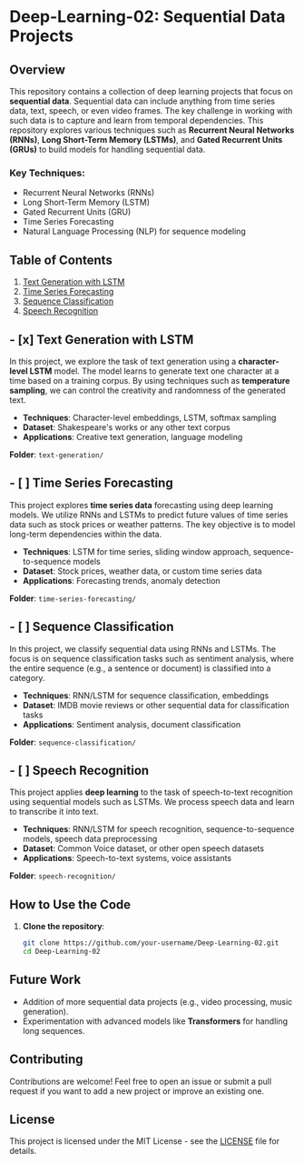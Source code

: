 # Deep-Learning-02: Sequential Data Projects

## Overview

This repository contains a collection of deep learning projects that focus on **sequential data**. Sequential data can include anything from time series data, text, speech, or even video frames. The key challenge in working with such data is to capture and learn from temporal dependencies. This repository explores various techniques such as **Recurrent Neural Networks (RNNs)**, **Long Short-Term Memory (LSTMs)**, and **Gated Recurrent Units (GRUs)** to build models for handling sequential data.

### Key Techniques:
- Recurrent Neural Networks (RNNs)
- Long Short-Term Memory (LSTM)
- Gated Recurrent Units (GRU)
- Time Series Forecasting
- Natural Language Processing (NLP) for sequence modeling

## Table of Contents
1. [Text Generation with LSTM](#text-generation-with-lstm)
2. [Time Series Forecasting](#time-series-forecasting)
3. [Sequence Classification](#sequence-classification)
4. [Speech Recognition](#speech-recognition)

## - [x] Text Generation with LSTM

In this project, we explore the task of text generation using a **character-level LSTM** model. The model learns to generate text one character at a time based on a training corpus. By using techniques such as **temperature sampling**, we can control the creativity and randomness of the generated text.

- **Techniques**: Character-level embeddings, LSTM, softmax sampling
- **Dataset**: Shakespeare's works or any other text corpus
- **Applications**: Creative text generation, language modeling

**Folder**: `text-generation/`

## - [ ] Time Series Forecasting

This project explores **time series data** forecasting using deep learning models. We utilize RNNs and LSTMs to predict future values of time series data such as stock prices or weather patterns. The key objective is to model long-term dependencies within the data.

- **Techniques**: LSTM for time series, sliding window approach, sequence-to-sequence models
- **Dataset**: Stock prices, weather data, or custom time series data
- **Applications**: Forecasting trends, anomaly detection

**Folder**: `time-series-forecasting/`

## - [ ] Sequence Classification

In this project, we classify sequential data using RNNs and LSTMs. The focus is on sequence classification tasks such as sentiment analysis, where the entire sequence (e.g., a sentence or document) is classified into a category.

- **Techniques**: RNN/LSTM for sequence classification, embeddings
- **Dataset**: IMDB movie reviews or other sequential data for classification tasks
- **Applications**: Sentiment analysis, document classification

**Folder**: `sequence-classification/`

## - [ ] Speech Recognition

This project applies **deep learning** to the task of speech-to-text recognition using sequential models such as LSTMs. We process speech data and learn to transcribe it into text.

- **Techniques**: RNN/LSTM for speech recognition, sequence-to-sequence models, speech data preprocessing
- **Dataset**: Common Voice dataset, or other open speech datasets
- **Applications**: Speech-to-text systems, voice assistants

**Folder**: `speech-recognition/`

## How to Use the Code

1. **Clone the repository**:
   ```bash
   git clone https://github.com/your-username/Deep-Learning-02.git
   cd Deep-Learning-02
   ```

## Future Work

- Addition of more sequential data projects (e.g., video processing, music generation).
- Experimentation with advanced models like **Transformers** for handling long sequences.

## Contributing

Contributions are welcome! Feel free to open an issue or submit a pull request if you want to add a new project or improve an existing one.

## License

This project is licensed under the MIT License - see the [LICENSE](LICENSE) file for details.
